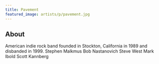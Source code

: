 ```yaml
---
title: Pavement
featured_image: artists/p/pavement.jpg
---
```

## About

American indie rock band founded in Stockton, California in 1989 and disbanded in 1999.
Stephen Malkmus
Bob Nastanovich
Steve West
Mark Ibold
Scott Kannberg
